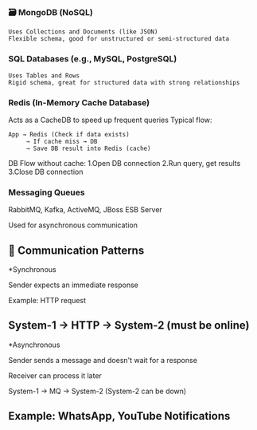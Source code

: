 ### 🗃️ MongoDB (NoSQL)
```
Uses Collections and Documents (like JSON)
Flexible schema, good for unstructured or semi-structured data
```

### SQL Databases (e.g., MySQL, PostgreSQL)
```
Uses Tables and Rows
Rigid schema, great for structured data with strong relationships
```

### Redis (In-Memory Cache Database)

Acts as a CacheDB to speed up frequent queries
Typical flow:
```
App → Redis (Check if data exists)
     → If cache miss → DB
     → Save DB result into Redis (cache)
```
DB Flow without cache:
1.Open DB connection
2.Run query, get results
3.Close DB connection

### Messaging Queues
RabbitMQ, Kafka, ActiveMQ, JBoss ESB Server

Used for asynchronous communication

🔁 Communication Patterns
------------------------------------------------------------------------------------------------
*Synchronous

Sender expects an immediate response

Example: HTTP request

System-1 → HTTP → System-2 (must be online)
--------------------------------------------------------------------------------------------------------
*Asynchronous

Sender sends a message and doesn't wait for a response

Receiver can process it later

System-1 → MQ → System-2 (System-2 can be down)

Example: WhatsApp, YouTube Notifications
------------------------------------------------------------------------------------------------------------
